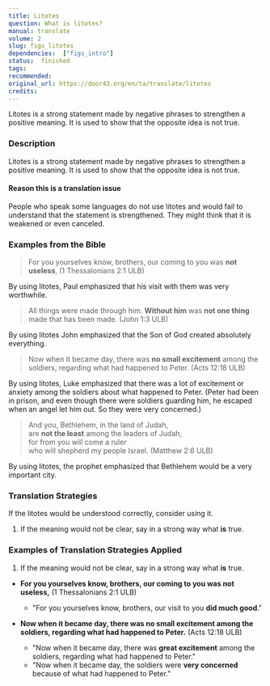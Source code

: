 ```yaml
---
title: Litotes
question: What is litotes?
manual: translate
volume: 2
slug: figs_litotes
dependencies:  ["figs_intro"]
status:  finished
tags: 
recommended: 
original_url: https://door43.org/en/ta/translate/litotes
credits: 
---
```

Litotes is a strong statement made by negative phrases to strengthen a positive meaning.  It is used to show that the opposite idea is not true.

### Description

Litotes is a strong statement made by negative phrases to strengthen a positive meaning.  It is used to show that the opposite idea is not true.

#### Reason this is a translation issue

People who speak some languages do not use litotes and would fail to understand that the statement is strengthened. They might think that it is weakened or even canceled.

### Examples from the Bible

>For you yourselves know, brothers, our coming to you was __not useless__, (1 Thessalonians 2:1 ULB)

By using litotes, Paul emphasized that his visit with them was very worthwhile. 
>All things were made through him. __Without him__ was __not one thing__ made that has been made. (John 1:3 ULB)

By using litotes John emphasized that the Son of God created absolutely everything.
>Now when it became day, there was __no small excitement__ among the soldiers, regarding what had happened to Peter.  (Acts 12:18 ULB)

By using litotes, Luke emphasized that there was a lot of excitement or anxiety among the soldiers about what happened to Peter. (Peter had been in prison, and even though there were soldiers guarding him, he escaped when an angel let him out. So they were very concerned.)

>And you, Bethlehem, in the land of Judah,  
>are __not the least__ among the leaders of Judah,  
>for from you will come a ruler  
>who will shepherd my people Israel.  (Matthew 2:6 ULB)

By using litotes, the prophet emphasized that Bethlehem would be a very important city.

### Translation Strategies

If the litotes would be understood correctly, consider using it.

  1. If the meaning would not be clear, say in a strong way what __is__  true.

### Examples of Translation Strategies Applied

1. If the meaning would not be clear, say in a strong way what __is__  true.

  * **For you yourselves know, brothers, our coming to you was __not useless__,** (1 Thessalonians 2:1 ULB)
      * "For you yourselves know, brothers, our visit to you __did much good__."

  * **Now when it became day, there was __no small excitement__ among the soldiers, regarding what had happened to Peter.** (Acts 12:18 ULB)
      * "Now when it became day, there was __great excitement__ among the soldiers, regarding what had happened to Peter." 
      * "Now when it became day, the soldiers were __very concerned__ because of what had happened to Peter."

